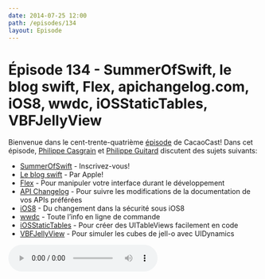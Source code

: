 ```yaml
---
date: 2014-07-25 12:00
path: /episodes/134
layout: Episode
---
```

# Épisode 134 - SummerOfSwift, le blog swift, Flex, apichangelog.com, iOS8, wwdc, iOSStaticTables, VBFJellyView
<p>Bienvenue dans le cent-trente-quatrième <a href="https://archive.org/download/cacaocast/cacaocast_134.m4a" title="CacaoCast Episode 134">épisode</a> de CacaoCast! Dans cet épisode, <a href="http://www.twitter.com/philippec" title="Philippe Casgrain sur Twitter">Philippe Casgrain</a> et <a href="http://www.twitter.com/philippeguitard" title="Philippe Guitard sur Twitter">Philippe Guitard</a> discutent des sujets suivants:</p>
<ul><li><a href="https://github.com/realm/summer-of-swiftx" title="SummerOfSwift">SummerOfSwift</a> - Inscrivez-vous!</li>
<li><a href="https://developer.apple.com/swift/blog/" title="Le blog swift">Le blog swift</a> - Par Apple!</li>
<li><a href="http://engineering.flipboard.com/2014/07/flex/" title="Flex">Flex</a> - Pour manipuler votre interface durant le développement</li>
<li><a href="https://www.apichangelog.com" title="API Changelog">API Changelog</a> - Pour suivre les modifications de la documentation de vos APIs préférées</li>
<li><a href="https://lmjabreu.com/post/ios-8-privacy-updates/" title="iOS8">iOS8</a> - Du changement dans la sécurité sous iOS8</li>
<li><a href="https://github.com/mattt/wwdc" title="wwdc">wwdc</a> - Toute l’info en ligne de commande</li>
<li><a href="https://github.com/jellybeansoup/ios-statictables" title="iOSStaticTables">iOSStaticTables</a> - Pour créer des UITableViews facilement en code</li>
<li><a href="http://victorbaro.com/2014/07/vbfjellyview-tutorial/" title="VBFJellyView">VBFJellyView</a> - Pour simuler les cubes de jell-o avec UIDynamics</li>
</ul>
<p><audio controls><source src="https://archive.org/download/cacaocast/cacaocast_134.m4a" type="audio/mpeg"><source src="https://archive.org/download/cacaocast/cacaocast_134.m4a" type="audio/mp4">Votre navigateur ne supporte pas l'élément audio / Your browser does not support the audio element.</audio></p>
